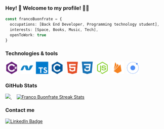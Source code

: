 <h3>Hey! 👋 Welcome to my profile! 👨‍💻</h3>

```ts
const francoBuonfrate = {
  occupations: [Back End Developer, Programming technology student],
  interests: [Space, Books, Music, Tech],
  openToWork: true
}
```

<section>
  <h3>Technologies & tools</h3>
  <img src="https://github.com/devicons/devicon/blob/master/icons/csharp/csharp-plain.svg" title="CSharp" alt="CSharp" width="40" height="40"/>&nbsp;
  <img src="https://github.com/devicons/devicon/blob/master/icons/dot-net/dot-net-plain.svg" title="Dot-Net" alt="Dot-Net" width="40" height="40"/>&nbsp;
  <img src="https://github.com/devicons/devicon/blob/master/icons/typescript/typescript-plain.svg" title="TypeScript" alt="TypeScript" width="40" height="40"/>&nbsp;
  <img src="https://github.com/devicons/devicon/blob/master/icons/c/c-plain.svg" title="C" alt="C" width="40" height="40"/>&nbsp;
  <img src="https://github.com/devicons/devicon/blob/master/icons/html5/html5-plain.svg" title="HTML5" alt="HTML3" width="40" height="40"/>&nbsp;
  <img src="https://github.com/devicons/devicon/blob/master/icons/css3/css3-plain.svg"  title="CSS3" alt="CSS3" width="40" height="40"/>&nbsp;
  <img src="https://github.com/devicons/devicon/blob/master/icons/nodejs/nodejs-plain.svg" title="Node.js" alt="Node.js" width="40" height="40"/>&nbsp;
  <img src="https://github.com/devicons/devicon/blob/master/icons/firebase/firebase-plain.svg" title="Firebase" alt="Firebase" width="40" height="40"/>&nbsp;
  <img src="https://github.com/devicons/devicon/blob/master/icons/ionic/ionic-original.svg" title="Ionic" alt="Ionic" width="40" height="40"/>&nbsp;
</section>


<section>
  <h3 align="left">GitHub Stats</h3>
  <a href="https://github.com/Franco-Buonfrate/github-readme-stats">
    <img width="300" src="https://github-readme-stats.vercel.app/api/top-langs/?username=Franco-Buonfrate&title_color=61dafb&text_color=ffffff&icon_color=61dafb&bg_color=20232a&layout=compact&border_color=61dafb&hide_border=true&size_weight=0.5&count_weight=0.5" />
  </a>
  &nbsp; &nbsp;
  <a href="https://github.com/valentinbegnis/github-readme-streak-stats">
    <img width="400" src="https://streak-stats.demolab.com/?user=Franco-Buonfrate&theme=react&border=61dafb&hide_border=true" alt="Franco Buonfrate Streak Stats" />
  </a>
</section>

<section>
  <h3 align="left">Contact me</h3>  
  <a href="https://www.linkedin.com/in/franco-buonfrate-775831207/" target="_blank">
    <img src="https://img.shields.io/badge/LinkedIn-blue?style=for-the-badge&logo=linkedin&logoColor=white" alt="LinkedIn Badge"/>
  </a>
  <!-- <a href="https://mail.google.com/mail/?view=cm&fs=1&to=begnisvalentin@gmail.com" target="_blank">
    <img src="https://img.shields.io/badge/Gmail-D14836?style=for-the-badge&logo=gmail&logoColor=white" alt="Gmail Badge"/>
  </a> -->
</section>
